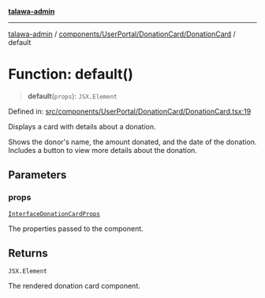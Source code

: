 [**talawa-admin**](../../../../../README.md)

***

[talawa-admin](../../../../../modules.md) / [components/UserPortal/DonationCard/DonationCard](../README.md) / default

# Function: default()

> **default**(`props`): `JSX.Element`

Defined in: [src/components/UserPortal/DonationCard/DonationCard.tsx:19](https://github.com/bint-Eve/talawa-admin/blob/16ddeb98e6868a55bca282e700a8f4212d222c01/src/components/UserPortal/DonationCard/DonationCard.tsx#L19)

Displays a card with details about a donation.

Shows the donor's name, the amount donated, and the date of the donation.
Includes a button to view more details about the donation.

## Parameters

### props

[`InterfaceDonationCardProps`](../../../../../screens/UserPortal/Donate/Donate/interfaces/InterfaceDonationCardProps.md)

The properties passed to the component.

## Returns

`JSX.Element`

The rendered donation card component.
